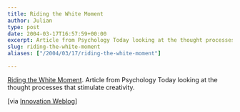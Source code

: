 ```yaml
---
title: Riding the White Moment
author: Julian
type: post
date: 2004-03-17T16:57:59+00:00
excerpt: Article from Psychology Today looking at the thought processes that stimulate creativity.
slug: riding-the-white-moment 
aliases: ["/2004/03/17/riding-the-white-moment"]

---
```

[Riding the White Moment][1]. Article from Psychology Today looking at the thought processes that stimulate creativity.
  
<!--more-->


  
[via [Innovation Weblog][2]]

 [1]: https://www.psychologytoday.com/htdocs/prod/PTOArticle/PTO-19920301-000031.ASP
 [2]: https://www.innovationtools.com/Weblog/innovation-weblog.asp